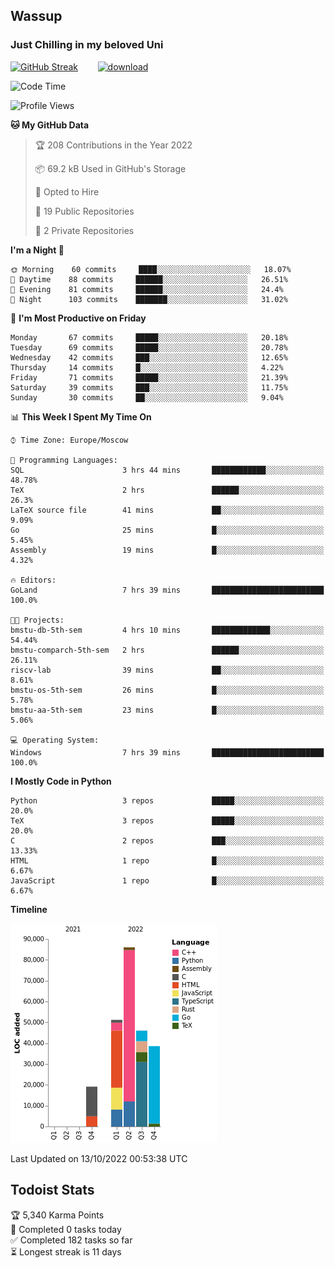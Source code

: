 ## Wassup 
### Just Chilling in my beloved Uni 

<!--
-->

[![GitHub Streak](http://github-readme-streak-stats.herokuapp.com?user=archeoss&theme=shades-of-purple&hide_border=true&date_format=j%20M%5B%20Y%5D)](https://git.io/streak-stats)&nbsp;&nbsp;&nbsp;&nbsp;&nbsp;&nbsp;&nbsp;&nbsp;[![download](https://user-images.githubusercontent.com/68448737/147796309-d8b65b1d-4dde-40d9-b03a-2b42aaa6cd43.jpeg)
](http://bmstu.ru/)

<!--START_SECTION:waka-->
![Code Time](http://img.shields.io/badge/Code%20Time-609%20hrs%2048%20mins-blue)

![Profile Views](http://img.shields.io/badge/Profile%20Views-2-blue)

**🐱 My GitHub Data** 

> 🏆 208 Contributions in the Year 2022
 > 
> 📦 69.2 kB Used in GitHub's Storage 
 > 
> 💼 Opted to Hire
 > 
> 📜 19 Public Repositories 
 > 
> 🔑 2 Private Repositories  
 > 
**I'm a Night 🦉** 

```text
🌞 Morning    60 commits     ████░░░░░░░░░░░░░░░░░░░░░   18.07% 
🌆 Daytime    88 commits     ██████░░░░░░░░░░░░░░░░░░░   26.51% 
🌃 Evening    81 commits     ██████░░░░░░░░░░░░░░░░░░░   24.4% 
🌙 Night      103 commits    ███████░░░░░░░░░░░░░░░░░░   31.02%

```
📅 **I'm Most Productive on Friday** 

```text
Monday       67 commits     █████░░░░░░░░░░░░░░░░░░░░   20.18% 
Tuesday      69 commits     █████░░░░░░░░░░░░░░░░░░░░   20.78% 
Wednesday    42 commits     ███░░░░░░░░░░░░░░░░░░░░░░   12.65% 
Thursday     14 commits     █░░░░░░░░░░░░░░░░░░░░░░░░   4.22% 
Friday       71 commits     █████░░░░░░░░░░░░░░░░░░░░   21.39% 
Saturday     39 commits     ███░░░░░░░░░░░░░░░░░░░░░░   11.75% 
Sunday       30 commits     ██░░░░░░░░░░░░░░░░░░░░░░░   9.04%

```


📊 **This Week I Spent My Time On** 

```text
⌚︎ Time Zone: Europe/Moscow

💬 Programming Languages: 
SQL                      3 hrs 44 mins       ████████████░░░░░░░░░░░░░   48.78% 
TeX                      2 hrs               ██████░░░░░░░░░░░░░░░░░░░   26.3% 
LaTeX source file        41 mins             ██░░░░░░░░░░░░░░░░░░░░░░░   9.09% 
Go                       25 mins             █░░░░░░░░░░░░░░░░░░░░░░░░   5.45% 
Assembly                 19 mins             █░░░░░░░░░░░░░░░░░░░░░░░░   4.32%

🔥 Editors: 
GoLand                   7 hrs 39 mins       █████████████████████████   100.0%

🐱‍💻 Projects: 
bmstu-db-5th-sem         4 hrs 10 mins       █████████████░░░░░░░░░░░░   54.44% 
bmstu-comparch-5th-sem   2 hrs               ██████░░░░░░░░░░░░░░░░░░░   26.11% 
riscv-lab                39 mins             ██░░░░░░░░░░░░░░░░░░░░░░░   8.61% 
bmstu-os-5th-sem         26 mins             █░░░░░░░░░░░░░░░░░░░░░░░░   5.78% 
bmstu-aa-5th-sem         23 mins             █░░░░░░░░░░░░░░░░░░░░░░░░   5.06%

💻 Operating System: 
Windows                  7 hrs 39 mins       █████████████████████████   100.0%

```

**I Mostly Code in Python** 

```text
Python                   3 repos             █████░░░░░░░░░░░░░░░░░░░░   20.0% 
TeX                      3 repos             █████░░░░░░░░░░░░░░░░░░░░   20.0% 
C                        2 repos             ███░░░░░░░░░░░░░░░░░░░░░░   13.33% 
HTML                     1 repo              █░░░░░░░░░░░░░░░░░░░░░░░░   6.67% 
JavaScript               1 repo              █░░░░░░░░░░░░░░░░░░░░░░░░   6.67%

```


**Timeline**

![Chart not found](https://raw.githubusercontent.com/archeoss/archeoss/master/charts/bar_graph.png) 


 Last Updated on 13/10/2022 00:53:38 UTC
<!--END_SECTION:waka-->

## Todoist Stats

<!-- TODO-IST:START -->
🏆  5,340 Karma Points           
🌸  Completed 0 tasks today           
✅  Completed 182 tasks so far           
⏳  Longest streak is 11 days
<!-- TODO-IST:END -->
